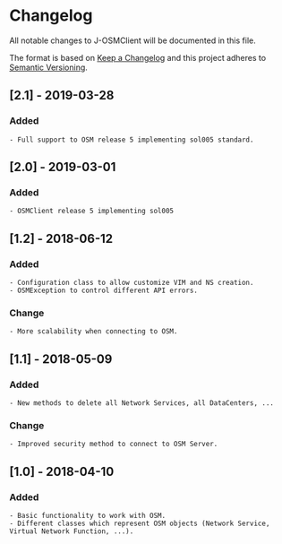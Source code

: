 # Changelog

All notable changes to J-OSMClient will be documented in this file.

The format is based on [Keep a Changelog](http://keepachangelog.com/) and this project adheres to [Semantic Versioning](http://semver.org/).

## [2.1] - 2019-03-28
### Added
    - Full support to OSM release 5 implementing sol005 standard.
	
####

## [2.0] - 2019-03-01
### Added
    - OSMClient release 5 implementing sol005
	
####

## [1.2] - 2018-06-12
### Added
    - Configuration class to allow customize VIM and NS creation.
	- OSMException to control different API errors.
### Change
	- More scalability when connecting to OSM.
	
####

## [1.1] - 2018-05-09
### Added
    - New methods to delete all Network Services, all DataCenters, ...
### Change
	- Improved security method to connect to OSM Server.
	
####

## [1.0] - 2018-04-10
### Added
    - Basic functionality to work with OSM.
    - Different classes which represent OSM objects (Network Service, Virtual Network Function, ...).
    



    


    
